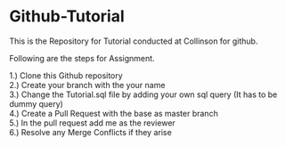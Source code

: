 # Github-Tutorial

This is the  Repository for Tutorial conducted at Collinson for github.

Following are the steps for Assignment.

1.) Clone this Github repository <br/>
2.) Create your branch with the  your name <br/>
3.) Change the Tutorial.sql file by adding your own sql query (It has to be dummy query) <br/>
4.) Create a Pull Request with the base as master branch <br/>
5.) In the pull request add me as the reviewer <br/>
6.) Resolve any Merge Conflicts if they arise <br/>
